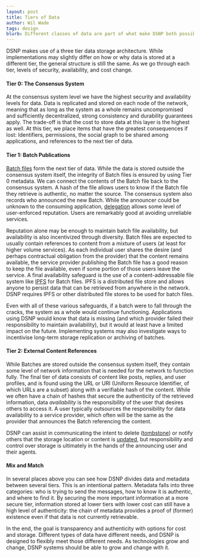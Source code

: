 ```yaml
---
layout: post
title: Tiers of Data
author: Wil Wade
tags: design
blurb: Different classes of data are part of what make DSNP both possible and flexible.
---
```


DSNP makes use of a three tier data storage architecture.
While implementations may slightly differ on how or why data is stored at a different tier, the general structure is still the same.
As we go through each tier, levels of security, availability, and cost change.

#### Tier 0: The Consensus System

At the consensus system level we have the highest security and availability levels for data.
Data is replicated and stored on each node of the network, meaning that as long as the system as a whole remains uncompromised and sufficiently decentralized, strong consistency and durability guarantees apply.
The trade-off is that the cost to store data at this layer is the highest as well.
At this tier, we place items that have the greatest consequences if lost: Identifiers, permissions, the social graph to be shared among applications, and references to the next tier of data.

#### Tier 1: Batch Publications

[Batch files](https://forums.projectliberty.io/t/04-batching-source-dependent-messages-with-delegation/216) form the next tier of data. While the data is stored outside the consensus system itself, the integrity of Batch files is ensured by using Tier 0 metadata.
We can connect the contents of the Batch file back to the consensus system.
A hash of the file allows users to know if the Batch file they retrieve is authentic, no matter the source.
The consensus system also records who announced the new Batch.
While the announcer could be unknown to the consuming application, [delegation](https://forums.projectliberty.io/t/03-wherefore-art-thou-delegation/213) allows some level of user-enforced reputation.
Users are remarkably good at avoiding unreliable services.

Reputation alone may be enough to maintain batch file availability, but availability is also incentivized through diversity.
Batch files are expected to usually contain references to content from a mixture of users (at least for higher volume services).
As each individual user shares the desire (and perhaps contractual obligation from the provider) that the content remains available, the service provider publishing the Batch file has a good reason to keep the file available, even if some portion of those users leave the service.
A final availability safeguard is the use of a content-addressable file system like [IPFS](https://ipfs.io/) for Batch files. IPFS is a distributed file store and allows anyone to persist data that can be retrieved from anywhere in the network.
DSNP requires IPFS or other distributed file stores to be used for batch files.

Even with all of these various safeguards, if a batch were to fall through the cracks, the system as a whole would continue functioning.
Applications using DSNP would know that data is missing (and which provider failed their responsibility to maintain availability), but it would at least have a limited impact on the future.
Implementing systems may also investigate ways to incentivise long-term storage replication or archiving of batches.

#### Tier 2: External Content References

While Batches are stored outside the consensus system itself, they contain some level of network information that is needed for the network to function fully.
The final tier of data consists of content like posts, replies, and user profiles, and is found using the URL or URI (Uniform Resource Identifier, of which URLs are a subset) along with a verifiable hash of the content.
While we often have a chain of hashes that secure the authenticity of the retrieved information, data _availability_ is the responsibility of the user that desires others to access it.
A user typically outsources the responsibility for data availability to a service provider, which often will be the same as the provider that announces the Batch referencing the content.

DSNP can assist in communicating the intent to delete ([tombstone](https://spec.dsnp.org/DSNP/Types/Tombstone)) or notify others that the storage location or content is [updated](https://spec.dsnp.org/DSNP/Types/Update), but responsibility and control over storage is ultimately in the hands of the announcing user and their agents.

#### Mix and Match

In several places above you can see how DSNP divides data and metadata between several tiers.
This is an intentional pattern.
Metadata falls into three categories: who is trying to send the messages, how to know it is authentic, and where to find it.
By securing the more important information at a more secure tier, information stored at lower tiers with lower cost can still have a high level of authenticity: the chain of metadata provides a proof of (former) existence even if that data is not currently retrievable.

In the end, the goal is transparency and authenticity with options for cost and storage.
Different types of data have different needs, and DSNP is designed to flexibly meet those different needs.
As technologies grow and change, DSNP systems should be able to grow and change with it.
